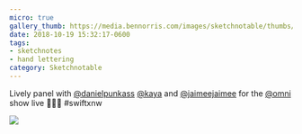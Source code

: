 ```yaml
---
micro: true
gallery_thumb: https://media.bennorris.com/images/sketchnotable/thumbs/swift-by-northwest-2018-sketchnotes-05.jpg
date: 2018-10-19 15:32:17-0600
tags:
- sketchnotes
- hand lettering
category: Sketchnotable
---
```


Lively panel with [@danielpunkass](https://micro.blog/danielpunkass) [@kaya](https://micro.blog/kaya) and [@jaimeejaimee](https://micro.blog/jaimeejaimee) for the [@omni](https://micro.blog/omni) show live 📱✍🏼 #swiftxnw

<img src="https://media.bennorris.com/images/sketchnotable/swift-by-northwest-2018/swift-by-northwest-2018-sketchnotes-05.jpg" />
